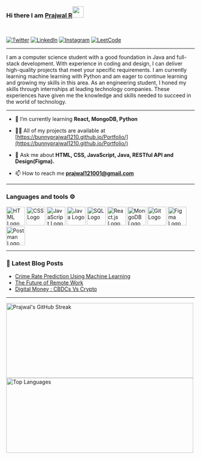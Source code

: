 ### Hi there I am [Prajwal R](https://prajwal1210.netlify.app/)<img src="https://raw.githubusercontent.com/MartinHeinz/MartinHeinz/master/wave.gif" width="30px">
<br/>

[![Twitter](https://img.shields.io/badge/Twitter-%231DA1F2.svg?style=for-the-badge&logo=Twitter&logoColor=white)](https://x.com/prajwal121001)
[![LinkedIn](https://img.shields.io/badge/linkedin-%230077B5.svg?style=for-the-badge&logo=linkedin&logoColor=white)](https://www.linkedin.com/in/prajwal121001/)
[![Instagram](https://img.shields.io/badge/instagram-%23E4405F.svg?style=for-the-badge&logo=instagram&logoColor=white)](https://instagram.com/bunny_prajwal)
[![LeetCode](https://img.shields.io/badge/LeetCode-%23FFA116.svg?style=for-the-badge&logo=LeetCode&logoColor=white)](https://www.leetcode.com/bunnyprajwal)

---

I am a computer science student with a good foundation in Java and full-stack development. With experience in coding and design, I can deliver high-quality projects that meet your specific requirements. I am currently learning machine learning with Python and am eager to continue learning and growing my skills in this area. As an engineering student, I honed my skills through internships at leading technology companies. These experiences have given me the knowledge and skills needed to succeed in the world of technology.

---

- 🌱 I’m currently learning **React, MongoDB, Python**

- 👨‍💻 All of my projects are available at [https://bunnyprajwal1210.github.io/Portfolio/](https://bunnyprajwal1210.github.io/Portfolio/)

- 💬 Ask me about **HTML, CSS, JavaScript, Java, RESTful API and Design(Figma).**

- 📫 How to reach me **prajwal121001@gmail.com**

---

### Languages and tools ⚙️
<img src="https://www.svgrepo.com/show/303205/html-5-logo.svg" alt="HTML Logo" width="50" height="50"/> <img src="https://www.svgrepo.com/show/303481/css-3-logo.svg" alt="CSS Logo" width="50" height="50"/> <img src="https://www.svgrepo.com/show/349419/javascript.svg" alt="JavaScript Logo" width="50" height="50"/> <img src="https://www.svgrepo.com/show/303388/java-4-logo.svg" alt="Java Logo" width="50" height="50"/> <img src="https://www.svgrepo.com/show/303251/mysql-logo.svg" alt="SQL Logo" width="50" height="50"/> <img src="https://www.svgrepo.com/show/374032/reactjs.svg" alt="React.js Logo" width="50" height="50"/> <img src="https://www.svgrepo.com/show/331488/mongodb.svg" alt="MongoDB Logo" width="50" height="50"/> <img src="https://www.svgrepo.com/show/452210/git.svg" alt="Git Logo" width="50" height="50"/> <img src="https://www.svgrepo.com/show/452202/figma.svg" alt="Figma Logo" width="50" height="50"/> <img src="https://www.svgrepo.com/show/354202/postman-icon.svg" alt="Postman Logo" width="50" height="50"/>

---

### 📕 Latest Blog Posts
<!-- BLOG-POST-LIST:START -->
- [Crime Rate Prediction Using Machine Learning](https://medium.com/@prajwalprajwal5252/crime-rate-prediction-using-machine-learning-dba7cf4ddf70)
- [The Future of Remote Work](https://medium.com/@prajwalprajwal5252/the-future-of-remote-work-599a53e00fc1)
- [Digital Money : CBDCs Vs Crypto](https://medium.com/@prajwalprajwal5252/digital-money-cbdcs-vs-crypto-9e1b0c95d40b)

---

<a href="https://streak-stats.demolab.com/?user=bunnyprajwal1210&theme=ads-juicy-fresh" target="_blank">
    <img src="https://streak-stats.demolab.com/?user=bunnyprajwal1210&theme=ads-juicy-fresh" alt="Prajwal's GitHub Streak" width="500" height="200"/>
</a>

<a href="https://github-readme-stats.vercel.app/api/top-langs/?username=bunnyprajwal1210&layout=compact&theme=radical&hide=swift,csharp" target="_blank">
    <img src="https://github-readme-stats.vercel.app/api/top-langs/?username=bunnyprajwal1210&layout=compact&theme=radical&hide=swift,csharp" alt="Top Languages" width="500" height="200"/>
</a>

